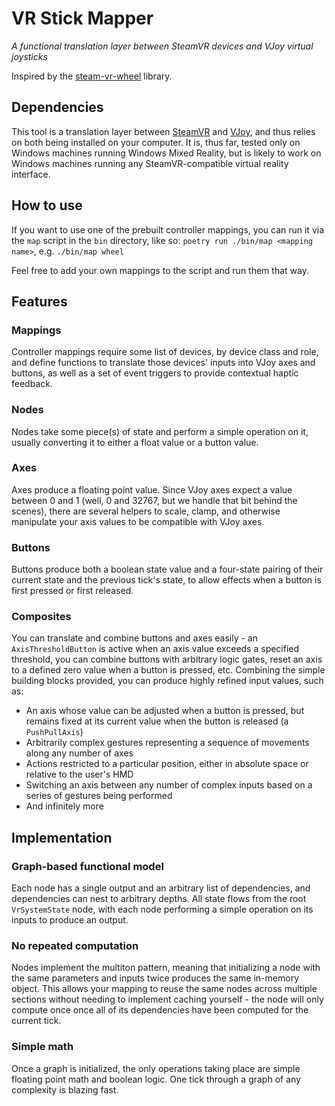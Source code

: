 # VR Stick Mapper
_A functional translation layer between SteamVR devices and VJoy virtual joysticks_

Inspired by the [steam-vr-wheel](https://github.com/mdovgialo/steam-vr-wheel) library.

## Dependencies

This tool is a translation layer between [SteamVR](https://www.steamvr.com/en/) and [VJoy](https://vjoy.en.softonic.com/), and thus relies on both being installed on your computer. It is, thus far, tested only on Windows machines running Windows Mixed Reality, but is likely to work on Windows machines running any SteamVR-compatible virtual reality interface.

## How to use

If you want to use one of the prebuilt controller mappings, you can run it via the `map` script in the `bin` directory, like so: `poetry run ./bin/map <mapping name>`, e.g. `./bin/map wheel`

Feel free to add your own mappings to the script and run them that way.

## Features

### Mappings

Controller mappings require some list of devices, by device class and role, and define functions to translate those devices' inputs into VJoy axes and buttons, as well as a set of event triggers to provide contextual haptic feedback.


### Nodes

Nodes take some piece(s) of state and perform a simple operation on it, usually converting it to either a float value or a button value.

### Axes

Axes produce a floating point value. Since VJoy axes expect a value between 0 and 1 (well, 0 and 32767, but we handle that bit behind the scenes), there are several helpers to scale, clamp, and otherwise manipulate your axis values to be compatible with VJoy axes.

### Buttons

Buttons produce both a boolean state value and a four-state pairing of their current state and the previous tick's state, to allow effects when a button is first pressed or first released.

### Composites

You can translate and combine buttons and axes easily - an `AxisThresholdButton` is active when an axis value exceeds a specified threshold, you can combine buttons with arbitrary logic gates, reset an axis to a defined zero value when a button is pressed, etc. Combining the simple building blocks provided, you can produce highly refined input values, such as:

* An axis whose value can be adjusted when a button is pressed, but remains fixed at its current value when the button is released (a `PushPullAxis`)
* Arbitrarily complex gestures representing a sequence of movements along any number of axes
* Actions restricted to a particular position, either in absolute space or relative to the user's HMD
* Switching an axis between any number of complex inputs based on a series of gestures being performed
* And infinitely more

## Implementation

### Graph-based functional model

Each node has a single output and an arbitrary list of dependencies, and dependencies can nest to arbitrary depths. All state flows from the root `VrSystemState` node, with each node performing a simple operation on its inputs to produce an output.

### No repeated computation

Nodes implement the multiton pattern, meaning that initializing a node with the same parameters and inputs twice produces the same in-memory object. This allows your mapping to reuse the same nodes across multiple sections without needing to implement caching yourself - the node will only compute once once all of its dependencies have been computed for the current tick.

### Simple math

Once a graph is initialized, the only operations taking place are simple floating point math and boolean logic. One tick through a graph of any complexity is blazing fast.
